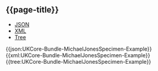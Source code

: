 ## {{page-title}}

<div class="nhsd-!t-margin-bottom-6">
  <ul class="nav nav-tabs" role="tablist">
        <li role="presentation" class="active">
            <a href="#JSON-B-MJS-E" role="tab" data-toggle="tab">JSON</a>
        </li>
         <li role="presentation">
            <a href="#XML-B-MJS-E" role="tab" data-toggle="tab">XML</a>
        </li>
        <li role="presentation">
            <a href="#Tree-B-MJS-E" role="tab" data-toggle="tab">Tree</a>
        </li>
  </ul>
    
  <div class="tab-content snippet">
    <div id="JSON-B-MJS-E" role="tabpanel" class="tab-pane active">
{{json:UKCore-Bundle-MichaelJonesSpecimen-Example}}
    </div>
    <div id="XML-B-MJS-E" role="tabpanel" class="tab-pane">
{{xml:UKCore-Bundle-MichaelJonesSpecimen-Example}}
    </div>
    <div id="Tree-B-MJS-E" role="tabpanel" class="tab-pane">
{{tree:UKCore-Bundle-MichaelJonesSpecimen-Example}}
    </div>
  </div>
</div>